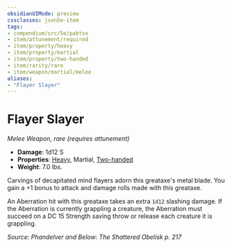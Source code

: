```yaml
---
obsidianUIMode: preview
cssclasses: json5e-item
tags:
- compendium/src/5e/pabtso
- item/attunement/required
- item/property/heavy
- item/property/martial
- item/property/two-handed
- item/rarity/rare
- item/weapon/martial/melee
aliases: 
- "Flayer Slayer"
---
```

# Flayer Slayer
*Melee Weapon, rare (requires attunement)*  

- **Damage**: 1d12 S
- **Properties**: [Heavy](/compendium/rules/item-properties.md#Heavy), Martial, [Two-handed](/compendium/rules/item-properties.md#Two-handed)
- **Weight**: 7.0 lbs.

Carvings of decapitated mind flayers adorn this greataxe's metal blade. You gain a +1 bonus to attack and damage rolls made with this greataxe.

An Aberration hit with this greataxe takes an extra `1d12` slashing damage. If the Aberration is currently grappling a creature, the Aberration must succeed on a DC 15 Strength saving throw or release each creature it is grappling.

*Source: Phandelver and Below: The Shattered Obelisk p. 217*